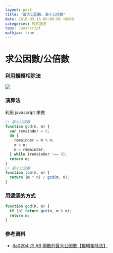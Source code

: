 ```yaml
---
layout: post
title: "最大公因數、最小公倍數"
date: 2018-03-16 00:00:00 +0800
categories: 程式語言
tags: JavaScript
mathjax: true
---
```


# 求公因數/公倍數

### 利用輾轉相除法

![](https://i.imgur.com/JpMXPXV.png)

### 演算法

利用 javascript 來做

```js
// 最大公因數
function gcd(m, n) {
  var remainder = 0;
  do {
    remainder = m % n;
    m = n;
    n = remainder;
  } while (remainder !== 0);
  return m;
}
// 最小公倍數
function lcm(m, n) {
  return (m * n) / gcd(m, n);
}
```

### 用遞迴的方式

```js
function gcd(m, n) {
  if (n) return gcd(n, m % n);
  return m;
}
```

### 參考資料

- [6a0204 求 AB 兩數的最大公因數【輾轉相除法】](http://scratch.gdps.ntpc.edu.tw/shu-xue-ti-ku/01guo-xiao-shu-xue/6nian-ji-shu-xue/6a0204qiuab-liang-shu-de-zui-da-gong-yin-shu-zhan-zhuan-xiang-chu-fa)
